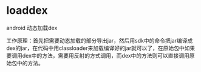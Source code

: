 # loaddex
android 动态加载dex

工作原理：首先把需要动态加载的部分导出jar，然后用sdk中的命令把jar编译成dex的jar，在代码中用classloader来加载编译好的jar就可以了，在原始包中如果要调用dex中的方法，需要用反射的方式调用，而dex中的方法则可以直接调用原始包中的方法。
